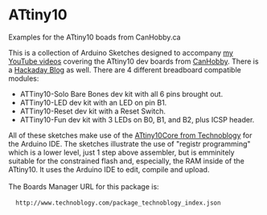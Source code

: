 # ATtiny10
Examples for the ATtiny10 boads from CanHobby.ca

This is a collection of Arduino Sketches designed to accompany <a href="https://www.youtube.com/playlist?list=PLvXAxIBATr45rQ-Euz4ix217g1AwmIlRl" target=_blank>my YouTube videos</a> covering the ATtiny10 dev boards from <a href="https://CanHobby.ca/attiny" target=_blank>CanHobby</a>.  There is a <a href="https://hackaday.io/project/195723-blink-sketches-for-the-attiny10-led-from-canhobby" target=_blank>Hackaday Blog</a> as well.
There are 4 different breadboard compatible modules:
<ul>
  <li>ATTiny10-Solo Bare Bones dev kit with all 6 pins brought out.</li>
  <li>ATTiny10-LED dev kit with an LED on pin B1.</li>
  <li>ATTiny10-Reset dev kit with a Reset Switch.</li>
  <li>ATTiny10-Fun dev kit with 3 LEDs on B0, B1, and B2, plus ICSP header.</li>
</ul>
All of these sketches make use of the <a href="https://github.com/technoblogy/attiny10core" target=_blank>ATtiny10Core from Technoblogy</a> for the Arduino IDE.  The sketches illustrate the use of "registr programming" which is a lower level, just 1 step above assembler, but is emminitely suitable for the constrained flash and, especially, the RAM inside of the ATtiny10.  It uses the Arduino IDE to edit, compile and upload.
<br><br>
The Boards Manager URL for this package is:
<br><br>
<code>  http://www.technoblogy.com/package_technoblogy_index.json  </code>


